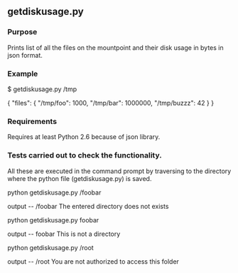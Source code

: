## getdiskusage.py

### Purpose
Prints list of all the files on the mountpoint and their disk usage in bytes in json format.

### Example

$ getdiskusage.py /tmp

{
    "files": {
        "/tmp/foo": 1000,
        "/tmp/bar": 1000000,
        "/tmp/buzzz": 42
    }
}

### Requirements
Requires at least Python 2.6 because of json library.

### Tests carried out to check the functionality.

All these are executed in the command prompt by traversing to the directory where the python file (getdiskusage.py) is saved.

python getdiskusage.py /foobar

output -- /foobar The entered directory does not exists


python getdiskusage.py foobar

output -- foobar This is not a directory


python getdiskusage.py /root

output -- /root You are not authorized to access this folder


